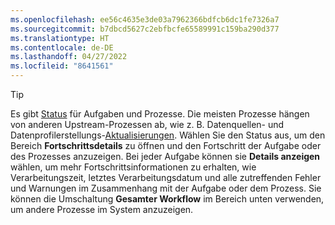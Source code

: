 ```yaml
---
ms.openlocfilehash: ee56c4635e3de03a7962366bdfcb6dc1fe7326a7
ms.sourcegitcommit: b7dbcd5627c2ebfbcfe65589991c159ba290d377
ms.translationtype: HT
ms.contentlocale: de-DE
ms.lasthandoff: 04/27/2022
ms.locfileid: "8641561"
---
```

> [!TIP] 
> Es gibt [Status](../system.md#status-definitions) für Aufgaben und Prozesse. Die meisten Prozesse hängen von anderen Upstream-Prozessen ab, wie z. B. Datenquellen- und Datenprofilerstellungs-[Aktualisierungen](../system.md#refresh-processes). Wählen Sie den Status aus, um den Bereich **Fortschrittsdetails** zu öffnen und den Fortschritt der Aufgabe oder des Prozesses anzuzeigen. Bei jeder Aufgabe können sie **Details anzeigen** wählen, um mehr Fortschrittsinformationen zu erhalten, wie Verarbeitungszeit, letztes Verarbeitungsdatum und alle zutreffenden Fehler und Warnungen im Zusammenhang mit der Aufgabe oder dem Prozess. Sie können die Umschaltung **Gesamter Workflow** im Bereich unten verwenden, um andere Prozesse im System anzuzeigen.